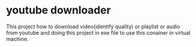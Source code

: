 # youtube downloader
 This project how to download video(identify quality) or playlist or audio from youtube and doing this project in exe file to use this conainer in virtual machine.

